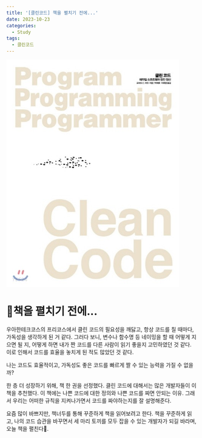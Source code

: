 ```yaml
---
title: '[클린코드] 책을 펼치기 전에...'
date: 2023-10-23
categories:
  - Study
tags:
  - 클린코드
---
```


![](images/Pasted%20image%2020231023215940.png)

# 📘책을 펼치기 전에...

우아한테크코스의 프리코스에서 클린 코드의 필요성을 깨닳고, 항상 코드를 칠 때마다, 가독성을 생각하게 된 거 같다. 그러다 보니, 변수나 함수명 등 네이밍을 할 때 어떻게 지으면 될 지, 어떻게 하면 내가 짠 코드를 다른 사람이 읽기 좋을지 고민하였던 것 같다. 이로 인해서 코드를 효율을 놓치게 된 적도 많았던 것 같다.

나는 코드도 효율적이고, 가독성도 좋은 코드를 빠르게 짤 수 있는 능력을 가질 수 없을까?

한 층 더 성장하기 위해, 책 한 권을 선정했다. 클린 코드에 대해서는 많은 개발자들이 이 책을 추천했다. 이 책에는 나쁜 코드에 대한 정의와 나쁜 코드를 짜면 안되는 이유. 그래서 우리는 어떠한 규칙을 지켜나가면서 코드를 짜야하는지를 잘 설명해준다.

요즘 많이 바쁘지만, 책너두를 통해 꾸준하게 책을 읽어보려고 한다. 책을 꾸준하게 읽고, 나의 코드 습관을 바꾸면서 세 마리 토끼를 모두 잡을 수 있는 개발자가 되길 바라며, 오늘 책을 펼친다📖.

